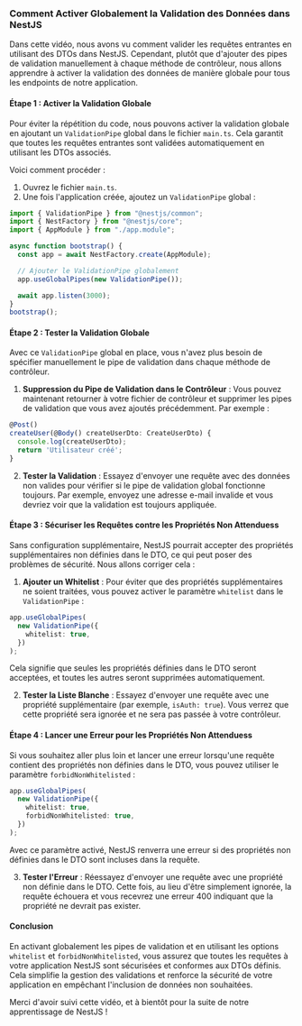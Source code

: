 ### Comment Activer Globalement la Validation des Données dans NestJS

Dans cette vidéo, nous avons vu comment valider les requêtes entrantes en utilisant des DTOs dans NestJS. Cependant, plutôt que d'ajouter des pipes de validation manuellement à chaque méthode de contrôleur, nous allons apprendre à activer la validation des données de manière globale pour tous les endpoints de notre application.

#### Étape 1 : Activer la Validation Globale

Pour éviter la répétition du code, nous pouvons activer la validation globale en ajoutant un `ValidationPipe` global dans le fichier `main.ts`. Cela garantit que toutes les requêtes entrantes sont validées automatiquement en utilisant les DTOs associés.

Voici comment procéder :

1. Ouvrez le fichier `main.ts`.
2. Une fois l'application créée, ajoutez un `ValidationPipe` global :

```typescript
import { ValidationPipe } from "@nestjs/common";
import { NestFactory } from "@nestjs/core";
import { AppModule } from "./app.module";

async function bootstrap() {
  const app = await NestFactory.create(AppModule);

  // Ajouter le ValidationPipe globalement
  app.useGlobalPipes(new ValidationPipe());

  await app.listen(3000);
}
bootstrap();
```

#### Étape 2 : Tester la Validation Globale

Avec ce `ValidationPipe` global en place, vous n'avez plus besoin de spécifier manuellement le pipe de validation dans chaque méthode de contrôleur.

1. **Suppression du Pipe de Validation dans le Contrôleur** : Vous pouvez maintenant retourner à votre fichier de contrôleur et supprimer les pipes de validation que vous avez ajoutés précédemment. Par exemple :

```typescript
@Post()
createUser(@Body() createUserDto: CreateUserDto) {
  console.log(createUserDto);
  return 'Utilisateur créé';
}
```

2. **Tester la Validation** : Essayez d'envoyer une requête avec des données non valides pour vérifier si le pipe de validation global fonctionne toujours. Par exemple, envoyez une adresse e-mail invalide et vous devriez voir que la validation est toujours appliquée.

#### Étape 3 : Sécuriser les Requêtes contre les Propriétés Non Attenduess

Sans configuration supplémentaire, NestJS pourrait accepter des propriétés supplémentaires non définies dans le DTO, ce qui peut poser des problèmes de sécurité. Nous allons corriger cela :

1. **Ajouter un Whitelist** : Pour éviter que des propriétés supplémentaires ne soient traitées, vous pouvez activer le paramètre `whitelist` dans le `ValidationPipe` :

```typescript
app.useGlobalPipes(
  new ValidationPipe({
    whitelist: true,
  })
);
```

Cela signifie que seules les propriétés définies dans le DTO seront acceptées, et toutes les autres seront supprimées automatiquement.

2. **Tester la Liste Blanche** : Essayez d'envoyer une requête avec une propriété supplémentaire (par exemple, `isAuth: true`). Vous verrez que cette propriété sera ignorée et ne sera pas passée à votre contrôleur.

#### Étape 4 : Lancer une Erreur pour les Propriétés Non Attenduess

Si vous souhaitez aller plus loin et lancer une erreur lorsqu'une requête contient des propriétés non définies dans le DTO, vous pouvez utiliser le paramètre `forbidNonWhitelisted` :

```typescript
app.useGlobalPipes(
  new ValidationPipe({
    whitelist: true,
    forbidNonWhitelisted: true,
  })
);
```

Avec ce paramètre activé, NestJS renverra une erreur si des propriétés non définies dans le DTO sont incluses dans la requête.

3. **Tester l'Erreur** : Réessayez d'envoyer une requête avec une propriété non définie dans le DTO. Cette fois, au lieu d'être simplement ignorée, la requête échouera et vous recevrez une erreur 400 indiquant que la propriété ne devrait pas exister.

#### Conclusion

En activant globalement les pipes de validation et en utilisant les options `whitelist` et `forbidNonWhitelisted`, vous assurez que toutes les requêtes à votre application NestJS sont sécurisées et conformes aux DTOs définis. Cela simplifie la gestion des validations et renforce la sécurité de votre application en empêchant l'inclusion de données non souhaitées.

Merci d'avoir suivi cette vidéo, et à bientôt pour la suite de notre apprentissage de NestJS !

